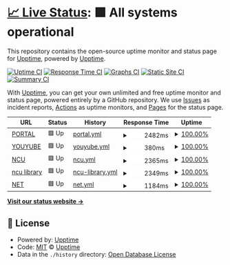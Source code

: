 # [📈 Live Status](https://demo.upptime.js.org): <!--live status--> **🟩 All systems operational**

This repository contains the open-source uptime monitor and status page for [Upptime](https://upptime.js.org), powered by [Upptime](https://github.com/upptime/upptime).

[![Uptime CI](https://github.com/upptime/upptime/workflows/Uptime%20CI/badge.svg)](https://github.com/upptime/upptime/actions?query=workflow%3A%22Uptime+CI%22)
[![Response Time CI](https://github.com/upptime/upptime/workflows/Response%20Time%20CI/badge.svg)](https://github.com/upptime/upptime/actions?query=workflow%3A%22Response+Time+CI%22)
[![Graphs CI](https://github.com/upptime/upptime/workflows/Graphs%20CI/badge.svg)](https://github.com/upptime/upptime/actions?query=workflow%3A%22Graphs+CI%22)
[![Static Site CI](https://github.com/upptime/upptime/workflows/Static%20Site%20CI/badge.svg)](https://github.com/upptime/upptime/actions?query=workflow%3A%22Static+Site+CI%22)
[![Summary CI](https://github.com/upptime/upptime/workflows/Summary%20CI/badge.svg)](https://github.com/upptime/upptime/actions?query=workflow%3A%22Summary+CI%22)

With [Upptime](https://upptime.js.org), you can get your own unlimited and free uptime monitor and status page, powered entirely by a GitHub repository. We use [Issues](https://github.com/upptime/upptime/issues) as incident reports, [Actions](https://github.com/upptime/upptime/actions) as uptime monitors, and [Pages](https://demo.upptime.js.org) for the status page.

<!--start: status pages-->
<!-- This summary is generated by Upptime (https://github.com/upptime/upptime) -->
<!-- Do not edit this manually, your changes will be overwritten -->
<!-- prettier-ignore -->
| URL | Status | History | Response Time | Uptime |
| --- | ------ | ------- | ------------- | ------ |
| <img alt="" src="https://favicons.githubusercontent.com/portal.ncu.edu.tw" height="13"> [PORTAL](https://portal.ncu.edu.tw/) | 🟩 Up | [portal.yml](https://github.com/yttc0000/Upptime/commits/HEAD/history/portal.yml) | <details><summary><img alt="Response time graph" src="./graphs/portal/response-time-week.png" height="20"> 2482ms</summary><br><a href="https://demo.upptime.js.org/history/portal"><img alt="Response time 2334" src="https://img.shields.io/endpoint?url=https%3A%2F%2Fraw.githubusercontent.com%2Fyttc0000%2FUpptime%2FHEAD%2Fapi%2Fportal%2Fresponse-time.json"></a><br><a href="https://demo.upptime.js.org/history/portal"><img alt="24-hour response time 2278" src="https://img.shields.io/endpoint?url=https%3A%2F%2Fraw.githubusercontent.com%2Fyttc0000%2FUpptime%2FHEAD%2Fapi%2Fportal%2Fresponse-time-day.json"></a><br><a href="https://demo.upptime.js.org/history/portal"><img alt="7-day response time 2482" src="https://img.shields.io/endpoint?url=https%3A%2F%2Fraw.githubusercontent.com%2Fyttc0000%2FUpptime%2FHEAD%2Fapi%2Fportal%2Fresponse-time-week.json"></a><br><a href="https://demo.upptime.js.org/history/portal"><img alt="30-day response time 2334" src="https://img.shields.io/endpoint?url=https%3A%2F%2Fraw.githubusercontent.com%2Fyttc0000%2FUpptime%2FHEAD%2Fapi%2Fportal%2Fresponse-time-month.json"></a><br><a href="https://demo.upptime.js.org/history/portal"><img alt="1-year response time 2334" src="https://img.shields.io/endpoint?url=https%3A%2F%2Fraw.githubusercontent.com%2Fyttc0000%2FUpptime%2FHEAD%2Fapi%2Fportal%2Fresponse-time-year.json"></a></details> | <details><summary><a href="https://demo.upptime.js.org/history/portal">100.00%</a></summary><a href="https://demo.upptime.js.org/history/portal"><img alt="All-time uptime 100.00%" src="https://img.shields.io/endpoint?url=https%3A%2F%2Fraw.githubusercontent.com%2Fyttc0000%2FUpptime%2FHEAD%2Fapi%2Fportal%2Fuptime.json"></a><br><a href="https://demo.upptime.js.org/history/portal"><img alt="24-hour uptime 100.00%" src="https://img.shields.io/endpoint?url=https%3A%2F%2Fraw.githubusercontent.com%2Fyttc0000%2FUpptime%2FHEAD%2Fapi%2Fportal%2Fuptime-day.json"></a><br><a href="https://demo.upptime.js.org/history/portal"><img alt="7-day uptime 100.00%" src="https://img.shields.io/endpoint?url=https%3A%2F%2Fraw.githubusercontent.com%2Fyttc0000%2FUpptime%2FHEAD%2Fapi%2Fportal%2Fuptime-week.json"></a><br><a href="https://demo.upptime.js.org/history/portal"><img alt="30-day uptime 100.00%" src="https://img.shields.io/endpoint?url=https%3A%2F%2Fraw.githubusercontent.com%2Fyttc0000%2FUpptime%2FHEAD%2Fapi%2Fportal%2Fuptime-month.json"></a><br><a href="https://demo.upptime.js.org/history/portal"><img alt="1-year uptime 100.00%" src="https://img.shields.io/endpoint?url=https%3A%2F%2Fraw.githubusercontent.com%2Fyttc0000%2FUpptime%2FHEAD%2Fapi%2Fportal%2Fuptime-year.json"></a></details>
| <img alt="" src="https://favicons.githubusercontent.com/www.youtube.com" height="13"> [YOUYUBE](https://www.youtube.com/) | 🟩 Up | [youyube.yml](https://github.com/yttc0000/Upptime/commits/HEAD/history/youyube.yml) | <details><summary><img alt="Response time graph" src="./graphs/youyube/response-time-week.png" height="20"> 380ms</summary><br><a href="https://demo.upptime.js.org/history/youyube"><img alt="Response time 295" src="https://img.shields.io/endpoint?url=https%3A%2F%2Fraw.githubusercontent.com%2Fyttc0000%2FUpptime%2FHEAD%2Fapi%2Fyouyube%2Fresponse-time.json"></a><br><a href="https://demo.upptime.js.org/history/youyube"><img alt="24-hour response time 277" src="https://img.shields.io/endpoint?url=https%3A%2F%2Fraw.githubusercontent.com%2Fyttc0000%2FUpptime%2FHEAD%2Fapi%2Fyouyube%2Fresponse-time-day.json"></a><br><a href="https://demo.upptime.js.org/history/youyube"><img alt="7-day response time 380" src="https://img.shields.io/endpoint?url=https%3A%2F%2Fraw.githubusercontent.com%2Fyttc0000%2FUpptime%2FHEAD%2Fapi%2Fyouyube%2Fresponse-time-week.json"></a><br><a href="https://demo.upptime.js.org/history/youyube"><img alt="30-day response time 295" src="https://img.shields.io/endpoint?url=https%3A%2F%2Fraw.githubusercontent.com%2Fyttc0000%2FUpptime%2FHEAD%2Fapi%2Fyouyube%2Fresponse-time-month.json"></a><br><a href="https://demo.upptime.js.org/history/youyube"><img alt="1-year response time 295" src="https://img.shields.io/endpoint?url=https%3A%2F%2Fraw.githubusercontent.com%2Fyttc0000%2FUpptime%2FHEAD%2Fapi%2Fyouyube%2Fresponse-time-year.json"></a></details> | <details><summary><a href="https://demo.upptime.js.org/history/youyube">100.00%</a></summary><a href="https://demo.upptime.js.org/history/youyube"><img alt="All-time uptime 100.00%" src="https://img.shields.io/endpoint?url=https%3A%2F%2Fraw.githubusercontent.com%2Fyttc0000%2FUpptime%2FHEAD%2Fapi%2Fyouyube%2Fuptime.json"></a><br><a href="https://demo.upptime.js.org/history/youyube"><img alt="24-hour uptime 100.00%" src="https://img.shields.io/endpoint?url=https%3A%2F%2Fraw.githubusercontent.com%2Fyttc0000%2FUpptime%2FHEAD%2Fapi%2Fyouyube%2Fuptime-day.json"></a><br><a href="https://demo.upptime.js.org/history/youyube"><img alt="7-day uptime 100.00%" src="https://img.shields.io/endpoint?url=https%3A%2F%2Fraw.githubusercontent.com%2Fyttc0000%2FUpptime%2FHEAD%2Fapi%2Fyouyube%2Fuptime-week.json"></a><br><a href="https://demo.upptime.js.org/history/youyube"><img alt="30-day uptime 100.00%" src="https://img.shields.io/endpoint?url=https%3A%2F%2Fraw.githubusercontent.com%2Fyttc0000%2FUpptime%2FHEAD%2Fapi%2Fyouyube%2Fuptime-month.json"></a><br><a href="https://demo.upptime.js.org/history/youyube"><img alt="1-year uptime 100.00%" src="https://img.shields.io/endpoint?url=https%3A%2F%2Fraw.githubusercontent.com%2Fyttc0000%2FUpptime%2FHEAD%2Fapi%2Fyouyube%2Fuptime-year.json"></a></details>
| <img alt="" src="https://favicons.githubusercontent.com/www.ncu.edu.tw" height="13"> [NCU](https://www.ncu.edu.tw/tw/) | 🟩 Up | [ncu.yml](https://github.com/yttc0000/Upptime/commits/HEAD/history/ncu.yml) | <details><summary><img alt="Response time graph" src="./graphs/ncu/response-time-week.png" height="20"> 2365ms</summary><br><a href="https://demo.upptime.js.org/history/ncu"><img alt="Response time 2650" src="https://img.shields.io/endpoint?url=https%3A%2F%2Fraw.githubusercontent.com%2Fyttc0000%2FUpptime%2FHEAD%2Fapi%2Fncu%2Fresponse-time.json"></a><br><a href="https://demo.upptime.js.org/history/ncu"><img alt="24-hour response time 1980" src="https://img.shields.io/endpoint?url=https%3A%2F%2Fraw.githubusercontent.com%2Fyttc0000%2FUpptime%2FHEAD%2Fapi%2Fncu%2Fresponse-time-day.json"></a><br><a href="https://demo.upptime.js.org/history/ncu"><img alt="7-day response time 2365" src="https://img.shields.io/endpoint?url=https%3A%2F%2Fraw.githubusercontent.com%2Fyttc0000%2FUpptime%2FHEAD%2Fapi%2Fncu%2Fresponse-time-week.json"></a><br><a href="https://demo.upptime.js.org/history/ncu"><img alt="30-day response time 2650" src="https://img.shields.io/endpoint?url=https%3A%2F%2Fraw.githubusercontent.com%2Fyttc0000%2FUpptime%2FHEAD%2Fapi%2Fncu%2Fresponse-time-month.json"></a><br><a href="https://demo.upptime.js.org/history/ncu"><img alt="1-year response time 2650" src="https://img.shields.io/endpoint?url=https%3A%2F%2Fraw.githubusercontent.com%2Fyttc0000%2FUpptime%2FHEAD%2Fapi%2Fncu%2Fresponse-time-year.json"></a></details> | <details><summary><a href="https://demo.upptime.js.org/history/ncu">100.00%</a></summary><a href="https://demo.upptime.js.org/history/ncu"><img alt="All-time uptime 100.00%" src="https://img.shields.io/endpoint?url=https%3A%2F%2Fraw.githubusercontent.com%2Fyttc0000%2FUpptime%2FHEAD%2Fapi%2Fncu%2Fuptime.json"></a><br><a href="https://demo.upptime.js.org/history/ncu"><img alt="24-hour uptime 100.00%" src="https://img.shields.io/endpoint?url=https%3A%2F%2Fraw.githubusercontent.com%2Fyttc0000%2FUpptime%2FHEAD%2Fapi%2Fncu%2Fuptime-day.json"></a><br><a href="https://demo.upptime.js.org/history/ncu"><img alt="7-day uptime 100.00%" src="https://img.shields.io/endpoint?url=https%3A%2F%2Fraw.githubusercontent.com%2Fyttc0000%2FUpptime%2FHEAD%2Fapi%2Fncu%2Fuptime-week.json"></a><br><a href="https://demo.upptime.js.org/history/ncu"><img alt="30-day uptime 100.00%" src="https://img.shields.io/endpoint?url=https%3A%2F%2Fraw.githubusercontent.com%2Fyttc0000%2FUpptime%2FHEAD%2Fapi%2Fncu%2Fuptime-month.json"></a><br><a href="https://demo.upptime.js.org/history/ncu"><img alt="1-year uptime 100.00%" src="https://img.shields.io/endpoint?url=https%3A%2F%2Fraw.githubusercontent.com%2Fyttc0000%2FUpptime%2FHEAD%2Fapi%2Fncu%2Fuptime-year.json"></a></details>
| <img alt="" src="https://favicons.githubusercontent.com/www.lib.ncu.edu.tw" height="13"> [ncu library](https://www.lib.ncu.edu.tw/) | 🟩 Up | [ncu-library.yml](https://github.com/yttc0000/Upptime/commits/HEAD/history/ncu-library.yml) | <details><summary><img alt="Response time graph" src="./graphs/ncu-library/response-time-week.png" height="20"> 2349ms</summary><br><a href="https://demo.upptime.js.org/history/ncu-library"><img alt="Response time 2219" src="https://img.shields.io/endpoint?url=https%3A%2F%2Fraw.githubusercontent.com%2Fyttc0000%2FUpptime%2FHEAD%2Fapi%2Fncu-library%2Fresponse-time.json"></a><br><a href="https://demo.upptime.js.org/history/ncu-library"><img alt="24-hour response time 1559" src="https://img.shields.io/endpoint?url=https%3A%2F%2Fraw.githubusercontent.com%2Fyttc0000%2FUpptime%2FHEAD%2Fapi%2Fncu-library%2Fresponse-time-day.json"></a><br><a href="https://demo.upptime.js.org/history/ncu-library"><img alt="7-day response time 2349" src="https://img.shields.io/endpoint?url=https%3A%2F%2Fraw.githubusercontent.com%2Fyttc0000%2FUpptime%2FHEAD%2Fapi%2Fncu-library%2Fresponse-time-week.json"></a><br><a href="https://demo.upptime.js.org/history/ncu-library"><img alt="30-day response time 2219" src="https://img.shields.io/endpoint?url=https%3A%2F%2Fraw.githubusercontent.com%2Fyttc0000%2FUpptime%2FHEAD%2Fapi%2Fncu-library%2Fresponse-time-month.json"></a><br><a href="https://demo.upptime.js.org/history/ncu-library"><img alt="1-year response time 2219" src="https://img.shields.io/endpoint?url=https%3A%2F%2Fraw.githubusercontent.com%2Fyttc0000%2FUpptime%2FHEAD%2Fapi%2Fncu-library%2Fresponse-time-year.json"></a></details> | <details><summary><a href="https://demo.upptime.js.org/history/ncu-library">100.00%</a></summary><a href="https://demo.upptime.js.org/history/ncu-library"><img alt="All-time uptime 100.00%" src="https://img.shields.io/endpoint?url=https%3A%2F%2Fraw.githubusercontent.com%2Fyttc0000%2FUpptime%2FHEAD%2Fapi%2Fncu-library%2Fuptime.json"></a><br><a href="https://demo.upptime.js.org/history/ncu-library"><img alt="24-hour uptime 100.00%" src="https://img.shields.io/endpoint?url=https%3A%2F%2Fraw.githubusercontent.com%2Fyttc0000%2FUpptime%2FHEAD%2Fapi%2Fncu-library%2Fuptime-day.json"></a><br><a href="https://demo.upptime.js.org/history/ncu-library"><img alt="7-day uptime 100.00%" src="https://img.shields.io/endpoint?url=https%3A%2F%2Fraw.githubusercontent.com%2Fyttc0000%2FUpptime%2FHEAD%2Fapi%2Fncu-library%2Fuptime-week.json"></a><br><a href="https://demo.upptime.js.org/history/ncu-library"><img alt="30-day uptime 100.00%" src="https://img.shields.io/endpoint?url=https%3A%2F%2Fraw.githubusercontent.com%2Fyttc0000%2FUpptime%2FHEAD%2Fapi%2Fncu-library%2Fuptime-month.json"></a><br><a href="https://demo.upptime.js.org/history/ncu-library"><img alt="1-year uptime 100.00%" src="https://img.shields.io/endpoint?url=https%3A%2F%2Fraw.githubusercontent.com%2Fyttc0000%2FUpptime%2FHEAD%2Fapi%2Fncu-library%2Fuptime-year.json"></a></details>
| <img alt="" src="https://favicons.githubusercontent.com/www.net-fashion.net" height="13"> [NET](https://www.net-fashion.net/) | 🟩 Up | [net.yml](https://github.com/yttc0000/Upptime/commits/HEAD/history/net.yml) | <details><summary><img alt="Response time graph" src="./graphs/net/response-time-week.png" height="20"> 1184ms</summary><br><a href="https://demo.upptime.js.org/history/net"><img alt="Response time 1208" src="https://img.shields.io/endpoint?url=https%3A%2F%2Fraw.githubusercontent.com%2Fyttc0000%2FUpptime%2FHEAD%2Fapi%2Fnet%2Fresponse-time.json"></a><br><a href="https://demo.upptime.js.org/history/net"><img alt="24-hour response time 1266" src="https://img.shields.io/endpoint?url=https%3A%2F%2Fraw.githubusercontent.com%2Fyttc0000%2FUpptime%2FHEAD%2Fapi%2Fnet%2Fresponse-time-day.json"></a><br><a href="https://demo.upptime.js.org/history/net"><img alt="7-day response time 1184" src="https://img.shields.io/endpoint?url=https%3A%2F%2Fraw.githubusercontent.com%2Fyttc0000%2FUpptime%2FHEAD%2Fapi%2Fnet%2Fresponse-time-week.json"></a><br><a href="https://demo.upptime.js.org/history/net"><img alt="30-day response time 1208" src="https://img.shields.io/endpoint?url=https%3A%2F%2Fraw.githubusercontent.com%2Fyttc0000%2FUpptime%2FHEAD%2Fapi%2Fnet%2Fresponse-time-month.json"></a><br><a href="https://demo.upptime.js.org/history/net"><img alt="1-year response time 1208" src="https://img.shields.io/endpoint?url=https%3A%2F%2Fraw.githubusercontent.com%2Fyttc0000%2FUpptime%2FHEAD%2Fapi%2Fnet%2Fresponse-time-year.json"></a></details> | <details><summary><a href="https://demo.upptime.js.org/history/net">100.00%</a></summary><a href="https://demo.upptime.js.org/history/net"><img alt="All-time uptime 100.00%" src="https://img.shields.io/endpoint?url=https%3A%2F%2Fraw.githubusercontent.com%2Fyttc0000%2FUpptime%2FHEAD%2Fapi%2Fnet%2Fuptime.json"></a><br><a href="https://demo.upptime.js.org/history/net"><img alt="24-hour uptime 100.00%" src="https://img.shields.io/endpoint?url=https%3A%2F%2Fraw.githubusercontent.com%2Fyttc0000%2FUpptime%2FHEAD%2Fapi%2Fnet%2Fuptime-day.json"></a><br><a href="https://demo.upptime.js.org/history/net"><img alt="7-day uptime 100.00%" src="https://img.shields.io/endpoint?url=https%3A%2F%2Fraw.githubusercontent.com%2Fyttc0000%2FUpptime%2FHEAD%2Fapi%2Fnet%2Fuptime-week.json"></a><br><a href="https://demo.upptime.js.org/history/net"><img alt="30-day uptime 100.00%" src="https://img.shields.io/endpoint?url=https%3A%2F%2Fraw.githubusercontent.com%2Fyttc0000%2FUpptime%2FHEAD%2Fapi%2Fnet%2Fuptime-month.json"></a><br><a href="https://demo.upptime.js.org/history/net"><img alt="1-year uptime 100.00%" src="https://img.shields.io/endpoint?url=https%3A%2F%2Fraw.githubusercontent.com%2Fyttc0000%2FUpptime%2FHEAD%2Fapi%2Fnet%2Fuptime-year.json"></a></details>

<!--end: status pages-->

[**Visit our status website →**](https://demo.upptime.js.org)

## 📄 License

- Powered by: [Upptime](https://github.com/upptime/upptime)
- Code: [MIT](./LICENSE) © [Upptime](https://upptime.js.org)
- Data in the `./history` directory: [Open Database License](https://opendatacommons.org/licenses/odbl/1-0/)
